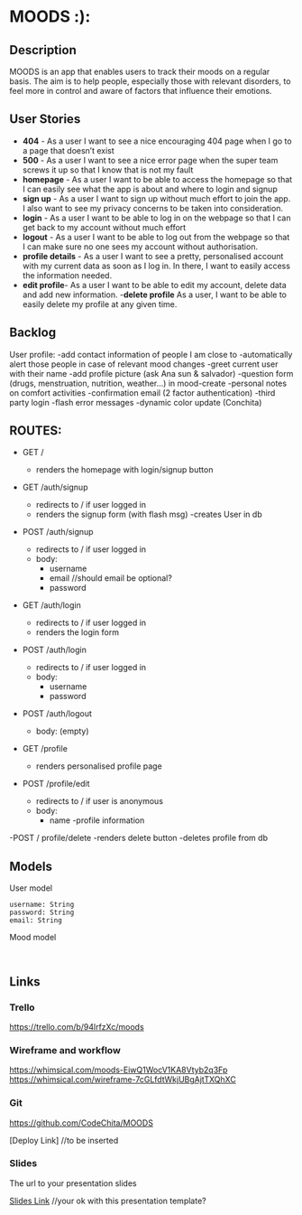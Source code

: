 # MOODS :):


## Description

MOODS is an app that enables users to track their moods on a regular basis. The aim is to help people, especially those with relevant disorders, to feel more in control and aware of factors that influence their emotions.

 
## User Stories

- **404** - As a user I want to see a nice encouraging 404 page when I go to a page that doesn’t exist
- **500** - As a user I want to see a nice error page when the super team screws it up so that I know that is not my fault
- **homepage** - As a user I want to be able to access the homepage so that I can easily see what the app is about and where to login and signup
- **sign up** - As a user I want to sign up without much effort to join the app. I also want to see my privacy concerns to be taken into consideration.
- **login** - As a user I want to be able to log in on the webpage so that I can get back to my account without much effort
- **logout** - As a user I want to be able to log out from the webpage so that I can make sure no one sees my account without authorisation.
- **profile details** - As a user I want to see a pretty, personalised account with my current data as soon as I log in. In there, I want to easily access the information needed.
- **edit profile**- As a user I want to be able to edit my account, delete data and add new information.
-**delete profile** As a user, I want to be able to easily delete my profile at any given time. 

## Backlog

User profile:
-add contact information of people I am close to 
-automatically alert those people in case of relevant mood changes
-greet current user with their name
-add profile picture (ask Ana sun & salvador)
-question form (drugs, menstruation, nutrition, weather...) in mood-create
-personal notes on comfort activities
-confirmation email (2 factor authentication)
-third party login
-flash error messages 
-dynamic color update (Conchita)

## ROUTES:

- GET / 
  - renders the homepage with login/signup button

- GET /auth/signup
  - redirects to / if user logged in        
  - renders the signup form (with flash msg)
  -creates User in db

- POST /auth/signup
  - redirects to / if user logged in
  - body:
    - username
    - email       //should email be optional?
    - password                     

- GET /auth/login
  - redirects to / if user logged in
  - renders the login form 

- POST /auth/login
  - redirects to / if user logged in
  - body:
    - username
    - password
- POST /auth/logout
  - body: (empty)

- GET /profile
  - renders personalised profile page 

- POST /profile/edit
  - redirects to / if user is anonymous
  - body: 
    - name
    -profile information


 -POST / profile/delete
 -renders delete button
 -deletes profile from db   


## Models

User model
 
```
username: String
password: String
email: String       
```

Mood model          

```
               
``` 

## Links

### Trello

https://trello.com/b/94lrfzXc/moods

### Wireframe and workflow

https://whimsical.com/moods-EiwQ1WocV1KA8Vtyb2q3Fp
https://whimsical.com/wireframe-7cGLfdtWkjUBgAjtTXQhXC

### Git

https://github.com/CodeChita/MOODS

[Deploy Link]              //to be inserted

### Slides

The url to your presentation slides

[Slides Link](https://docs.google.com/presentation/d/1lOVf4Huj-7S_9Bs1ybYB2aUbuiQMze62Tj1BgcDE2-4/edit?usp=sharing)   //your ok with this presentation template?

